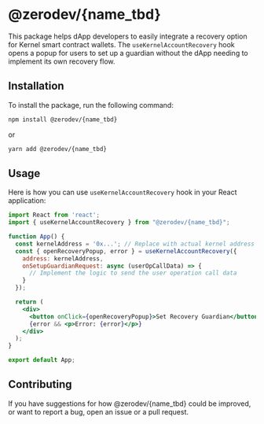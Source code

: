 # @zerodev/{name_tbd}

This package helps dApp developers to easily integrate a recovery option for Kernel smart contract wallets. The `useKernelAccountRecovery` hook opens a popup for users to set up a guardian without the dApp needing to implement its own recovery flow.

## Installation

To install the package, run the following command:

```bash
npm install @zerodev/{name_tbd}
```

or

```bash
yarn add @zerodev/{name_tbd}
```

## Usage
Here is how you can use `useKernelAccountRecovery` hook in your React application:

```jsx
import React from 'react';
import { useKernelAccountRecovery } from "@zerodev/{name_tbd}";

function App() {
  const kernelAddress = '0x...'; // Replace with actual kernel address
  const { openRecoveryPopup, error } = useKernelAccountRecovery({
    address: kernelAddress,
    onSetupGuardianRequest: async (userOpCallData) => {
      // Implement the logic to send the user operation call data
    }
  });

  return (
    <div>
      <button onClick={openRecoveryPopup}>Set Recovery Guardian</button>
      {error && <p>Error: {error}</p>}
    </div>
  );
}

export default App;
```

## Contributing
If you have suggestions for how @zerodev/{name_tbd} could be improved, or want to report a bug, open an issue or a pull request.

